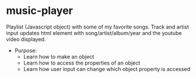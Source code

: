 # music-player

Playlist (Javascript object) with some of my favorite songs. Track and artist input updates html element with song/artist/album/year and the youtube video displayed.



* Purpose:
    * Learn how to make an object
    * Learn how to access the properties of an object 
    * Learn how user input can change which object property is accessed  
 
    
    

